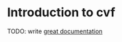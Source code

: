 # Introduction to cvf

TODO: write [great documentation](http://jacobian.org/writing/great-documentation/what-to-write/)
